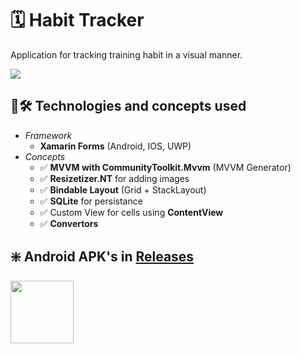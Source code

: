 # 🗓️ Habit Tracker

Application for tracking training habit in a visual manner.  

![](https://github.com/CristiSandu/HabitsTracker/blob/master/Images/Picture1.png)

## 📐🛠️ Technologies and concepts used

- *Framework*  
    -  **Xamarin Forms** (Android, IOS, UWP)  
- *Concepts*  
    - ✅ **MVVM with CommunityToolkit.Mvvm** (MVVM Generator)  
    - ✅ **Resizetizer.NT** for adding images  
    - ✅ **Bindable Layout** (Grid + StackLayout)  
    - ✅ **SQLite** for persistance  
    - ✅ Custom View for cells using **ContentView**
    - ✅ **Convertors** 

## ❇️ Android APK's in [Releases](https://github.com/CristiSandu/HabitsTracker/releases)

<p align="left">
  <img width="100.978mm" height="100.003448mm" src="https://github.com/CristiSandu/HabitsTracker/blob/master/Images/logo.svg">
</p>
